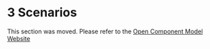 # 3 Scenarios

This section was moved. Please refer to the [Open Component Model Website](https://ocm.software/docs/guides/getting-started-with-ocm/)

